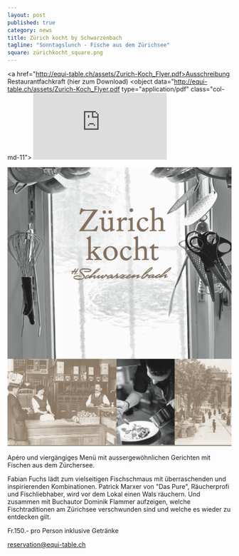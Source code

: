 ```yaml
---
layout: post
published: true
category: news
title: Zürich kocht by Schwarzenbach
tagline: "Sonntagslunch - Fische aus dem Zürichsee"
square: zürichkocht_square.png
---
```


<a href="http://equi-table.ch/assets/Zurich-Koch_Flyer.pdf>Ausschreibung Restaurantfachkraft (hier zum Download)</a>
<object data="http://equi-table.ch/assets/Zurich-Koch_Flyer.pdf type="application/pdf" class="col-md-11">
<embed src=http://equi-table.ch/assets/Zurich-Koch_Flyer.pdf  type="application/pdf" />
</object>


![zuri_kocht.png](/assets/images/galerie/zuri_kocht.png)

Apéro und viergängiges Menü mit aussergewöhnlichen Gerichten mit Fischen aus dem Zürchersee.

Fabian Fuchs lädt zum vielseitigen Fischschmaus mit überraschenden und inspirierenden Kombinationen. Patrick Marxer von "Das Pure", Räucherprofi und Fischliebhaber, wird vor dem Lokal einen Wals räuchern. Und zusammen mit Buchautor Dominik Flammer aufzeigen, welche Fischtraditionen am Zürichsee verschwunden sind und welche es wieder zu entdecken gilt.

Fr.150.- pro Person inklusive Getränke

reservation@equi-table.ch



